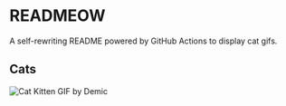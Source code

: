 # READMEOW

A self-rewriting README powered by GitHub Actions to display cat gifs.

## Cats

![Cat Kitten GIF by Demic](https://media1.giphy.com/media/3oriO0OEd9QIDdllqo/200.gif?cid=9acd02dawgwac10crk8rdmpbq2jeutw45wng67ta3t0ucyhx&ep=v1_gifs_search&rid=200.gif&ct=g)
